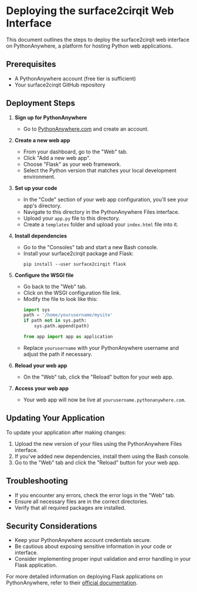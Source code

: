 # Deploying the surface2cirqit Web Interface

This document outlines the steps to deploy the surface2cirqit web interface on PythonAnywhere, a platform for hosting Python web applications.

## Prerequisites

- A PythonAnywhere account (free tier is sufficient)
- Your surface2cirqit GitHub repository

## Deployment Steps

1. **Sign up for PythonAnywhere**
   - Go to [PythonAnywhere.com](https://www.pythonanywhere.com/) and create an account.

2. **Create a new web app**
   - From your dashboard, go to the "Web" tab.
   - Click "Add a new web app".
   - Choose "Flask" as your web framework.
   - Select the Python version that matches your local development environment.

3. **Set up your code**
   - In the "Code" section of your web app configuration, you'll see your app's directory.
   - Navigate to this directory in the PythonAnywhere Files interface.
   - Upload your `app.py` file to this directory.
   - Create a `templates` folder and upload your `index.html` file into it.

4. **Install dependencies**
   - Go to the "Consoles" tab and start a new Bash console.
   - Install your surface2cirqit package and Flask:
     ```
     pip install --user surface2cirqit flask
     ```

5. **Configure the WSGI file**
   - Go back to the "Web" tab.
   - Click on the WSGI configuration file link.
   - Modify the file to look like this:
     ```python
     import sys
     path = '/home/yourusername/mysite'
     if path not in sys.path:
         sys.path.append(path)
     
     from app import app as application
     ```
   - Replace `yourusername` with your PythonAnywhere username and adjust the path if necessary.

6. **Reload your web app**
   - On the "Web" tab, click the "Reload" button for your web app.

7. **Access your web app**
   - Your web app will now be live at `yourusername.pythonanywhere.com`.

## Updating Your Application

To update your application after making changes:

1. Upload the new version of your files using the PythonAnywhere Files interface.
2. If you've added new dependencies, install them using the Bash console.
3. Go to the "Web" tab and click the "Reload" button for your web app.

## Troubleshooting

- If you encounter any errors, check the error logs in the "Web" tab.
- Ensure all necessary files are in the correct directories.
- Verify that all required packages are installed.

## Security Considerations

- Keep your PythonAnywhere account credentials secure.
- Be cautious about exposing sensitive information in your code or interface.
- Consider implementing proper input validation and error handling in your Flask application.

For more detailed information on deploying Flask applications on PythonAnywhere, refer to their [official documentation](https://help.pythonanywhere.com/pages/Flask/).
